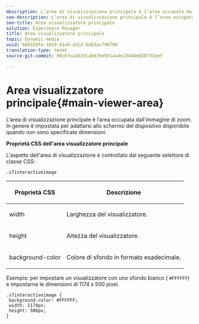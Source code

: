 ```yaml
---
description: L’area di visualizzazione principale è l’area occupata dall’immagine di zoom. In genere è impostata per adattarsi allo schermo del dispositivo disponibile quando non sono specificate dimensioni.
seo-description: L’area di visualizzazione principale è l’area occupata dall’immagine di zoom. In genere è impostata per adattarsi allo schermo del dispositivo disponibile quando non sono specificate dimensioni.
seo-title: Area visualizzatore principale
solution: Experience Manager
title: Area visualizzatore principale
topic: Dynamic media
uuid: 666328fe-1819-43a6-a2c2-ba63ac798700
translation-type: tm+mt
source-git-commit: 90cbfca4533ca6639e561aa4e1344bdd20731eef

---
```



# Area visualizzatore principale{#main-viewer-area}

L’area di visualizzazione principale è l’area occupata dall’immagine di zoom. In genere è impostata per adattarsi allo schermo del dispositivo disponibile quando non sono specificate dimensioni.

<!--<a id="section_061E550C1C1D4DB2BD663A898895B38C"></a>-->

**Proprietà CSS dell&#39;area visualizzatore principale**

L&#39;aspetto dell&#39;area di visualizzazione è controllato dal seguente selettore di classe CSS:

```
.s7interactiveimage
```

<table id="table_94EE3F5BBE4547C0B4943471CEE7EDE4"> 
 <thead> 
  <tr> 
   <th colname="col1" class="entry"> <p> Proprietà CSS </p> </th> 
   <th colname="col2" class="entry"> <p>Descrizione </p> </th> 
  </tr> 
 </thead>
 <tbody> 
  <tr> 
   <td colname="col1"> <p> <span class="codeph"> width </span> </p> </td> 
   <td colname="col2"> <p>Larghezza del visualizzatore. </p> </td> 
  </tr> 
  <tr> 
   <td colname="col1"> <p> <span class="codeph"> height </span> </p> </td> 
   <td colname="col2"> <p>Altezza del visualizzatore. </p> </td> 
  </tr> 
  <tr> 
   <td colname="col1"> <p> <span class="codeph"> background-color </span> </p> </td> 
   <td colname="col2"> <p> Colore di sfondo in formato esadecimale. </p> </td> 
  </tr> 
 </tbody> 
</table>

Esempio: per impostare un visualizzatore con uno sfondo bianco ( `#FFFFFF`) e impostarne le dimensioni di 1174 x 500 pixel.

```
.s7interactiveimage { 
 background-color: #FFFFFF; 
 width: 1174px; 
 height: 500px;  
}
```

